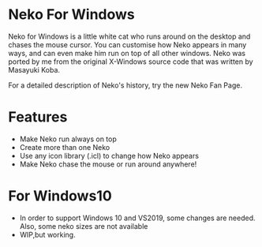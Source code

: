 # Neko For Windows
Neko for Windows is a little white cat who runs around on the desktop and chases the mouse cursor. You can customise how Neko appears in many ways, and can even make him run on top of all other windows. Neko was ported by me from the original X-Windows source code that was written by Masayuki Koba.

For a detailed description of Neko's history, try the new Neko Fan Page.

# Features
- Make Neko run always on top
- Create more than one Neko
- Use any icon library (.icl) to change how Neko appears
- Make Neko chase the mouse or run around anywhere!

# For Windows10 
- In order to support Windows 10 and VS2019, some changes are needed. Also, some neko sizes are not available
- WIP,but working.
